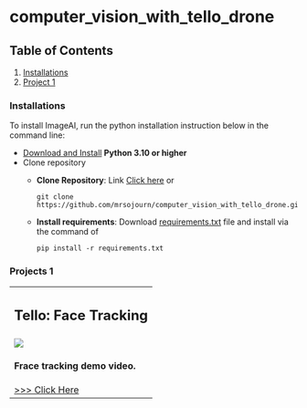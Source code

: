 # computer_vision_with_tello_drone

## Table of Contents
1. <a href="#installations" >Installations</a>
2. <a href="#project_1" >Project 1</a>

   
### Installations
<div id="installations"></div>
 
To install ImageAI, run the python installation instruction below in the command line:

- [Download and Install](https://www.python.org/downloads/) **Python 3.10 or higher**
- Clone repository
  - **Clone Repository**: Link [Click here](https://github.com/mrsojourn/computer_vision_with_tello_drone.git)
    or
    ```
    git clone https://github.com/mrsojourn/computer_vision_with_tello_drone.git 
    ```

  - **Install requirements**: Download [requirements.txt](https://github.com/mrsojourn/computer_vision_with_tello_drone/blob/main/requirements.txt) file and install via the command
    of
    ```
    pip install -r requirements.txt
    ```
    

### Projects 1
<div id="project_1"></div>
<table>
  <tr>
    <td><h2> Tello: Face Tracking</h2> </td>
  </tr>
  <tr>
    <td><img src="data-images/1.jpg" >
    <h4>Frace tracking demo video.</h4>
    <a href="https://youtu.be/nlfS8t8BqY8"> >>> Click Here</a>
    </td>
  </tr>
